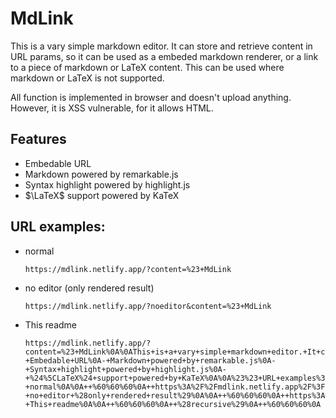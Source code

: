 # MdLink

This is a vary simple markdown editor. It can store and retrieve content in URL params, so it can be used as a embeded markdown renderer, or a link to a piece of markdown or LaTeX content. This can be used where markdown or LaTeX is not supported.

All function is implemented in browser and doesn't upload anything. However, it is XSS vulnerable, for it allows HTML.

## Features

- Embedable URL
- Markdown powered by remarkable.js
- Syntax highlight powered by highlight.js
- $\LaTeX$ support powered by KaTeX

## URL examples:

- normal

  ```
  https://mdlink.netlify.app/?content=%23+MdLink
  ```

- no editor (only rendered result)

  ```
  https://mdlink.netlify.app/?noeditor&content=%23+MdLink
  ```

- This readme

  ```
  https://mdlink.netlify.app/?content=%23+MdLink%0A%0AThis+is+a+vary+simple+markdown+editor.+It+can+store+and+retrieve+content+in+URL+params%2C+so+it+can+be+used+as+a+embeded+markdown+renderer%2C+or+a+link+to+a+piece+of+markdown+or+LaTeX+content.+This+can+be+used+where+markdown+or+LaTeX+is+not+supported.%0A%0AAll+function+is+implemented+in+browser+and+doesn%27t+upload+anything.+However%2C+it+is+XSS+vulnerable%2C+for+it+allows+HTML.%0A%0A%23%23+Features%0A%0A-+Embedable+URL%0A-+Markdown+powered+by+remarkable.js%0A-+Syntax+highlight+powered+by+highlight.js%0A-+%24%5CLaTeX%24+support+powered+by+KaTeX%0A%0A%23%23+URL+examples%3A%0A%0A-+normal%0A%0A++%60%60%60%0A++https%3A%2F%2Fmdlink.netlify.app%2F%3Fcontent%3D%2523%2BMdLink%0A++%60%60%60%0A%0A-+no+editor+%28only+rendered+result%29%0A%0A++%60%60%60%0A++https%3A%2F%2Fmdlink.netlify.app%2F%3Fnoeditor%26content%3D%2523%2BMdLink%0A++%60%60%60%0A%0A-+This+readme%0A%0A++%60%60%60%0A++%28recursive%29%0A++%60%60%60%0A
  ```
